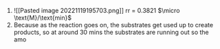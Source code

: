 1. ![[Pasted image 20221119195703.png]]
   rr = 0.3821 $\micro \text{M}/\text{min}$ 
2. Because as the reaction goes on, the substrates get used up to create products, so at around 30 mins the substrates are running out so the amo